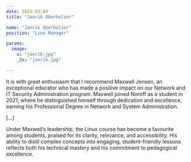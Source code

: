 ```yaml
---
date: 2025-03-04
title: "Janrik Oberholzer"

name: "Janrik Oberholzer"
position: "Line Manager"

params:
  image:
    x: "janrik.jpg"
    _2x: "janrik.jpg"

---
```


It is with great enthusiasm that I recommend Maxwell Jensen, an exceptional educator who
has made a positive impact on our Network and IT Security Administration program.
Maxwell joined Noroff as a student in 2021, where he distinguished himself through
dedication and excellence, earning his Professional Degree in Network and System
Administration.

[...]

Under Maxwell’s leadership, the Linux course has become a favourite among students,
praised for its clarity, relevance, and accessibility. His ability to distil complex concepts into
engaging, student-friendly lessons reflects both his technical mastery and his commitment
to pedagogical excellence.
